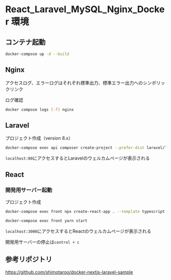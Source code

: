 # React_Laravel_MySQL_Nginx_Docker 環境

## コンテナ起動

```sh
docker-compose up -d --build
```

## Nginx

アクセスログ、エラーログはそれぞれ標準出力、標準エラー出力へのシンボリックリンク

ログ確認

```sh
docker compose logs [-f] nginx
```

## Laravel

プロジェクト作成（version 8.x）

```sh
docker-compose exec api composer create-project --prefer-dist laravel/laravel . "8.*"
```

`localhost:80`にアクセスするとLaravelのウェルカムページが表示される

## React

### 開発用サーバー起動

プロジェクト作成

```sh
docker-compose exec front npx create-react-app . --template typescript
```

```sh
docker-compose exec front yarn start
```

`localhost:3000`にアクセスするとReactのウェルカムページが表示される

開発用サーバーの停止は`control + c`

## 参考リポジトリ

https://github.com/shimotaroo/docker-nextjs-laravel-sample
